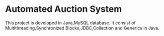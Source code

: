# Automated Auction System

This project is developed in Java,MySQL database. It consist of Multithreading,Synchronized Blocks,JDBC,Collection and Generics in Java.

